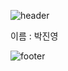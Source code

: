 ![header](https://capsule-render.vercel.app/api?type=waving&color=auto&height=300&section=header&text=Welcome&fontSize=90&animation=fadeIn&fontAlignY=38&desc=Hecarim's%20GitHub%20Profile&descAlignY=51&descAlign=62)


이름 : 박진영


![footer](https://capsule-render.vercel.app/api?type=waving&height=90&section=footer)
